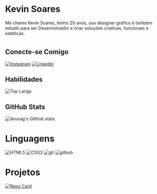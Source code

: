 # Kevin Soares

 Me chamo Kevin Soares, tenho 20 anos, sou designer gráfico e também estudo para ser Desenvolvedor e criar soluções criativas, funcionais e estéticas.

#

## Conecte-se Comigo 
[![Instagram](https://img.shields.io/badge/Instagram-000?style=for-the-badge&logo=instagram)](https://www.instagram.com/kevinssaur/) [![LinkedIn](https://img.shields.io/badge/LinkedIn-000?style=for-the-badge&logo=linkedin&logoColor=0E76A8)](https://www.linkedin.com/in/kevin-soares-1548401bb/) 

## Habilidades
 
![Top Langs](https://github-readme-stats-git-masterrstaa-rickstaa.vercel.app/api/top-langs/?username=kevinssauro&bg_color=000&border_color=30A3DC&title_color=fff&text_color=FFF)
 
## GitHub Stats
![Anurag's GitHub stats](https://github-readme-stats.vercel.app/api?username=kevinssauro&theme=midnight-purple&show_icons=true)

# Linguagens 
![HTML5](https://img.shields.io/badge/HTML5-000?style=for-the-badge&logo=html5) ![CSS3](https://img.shields.io/badge/CSS3-000?style=for-the-badge&logo=css3&logoColor=264CE4) ![git](https://img.shields.io/badge/git-000?style=for-the-badge&logo=git&) ![github](https://img.shields.io/badge/github-000?style=for-the-badge&logo=github&)
 
 # Projetos
 [![Repo Card](https://github-readme-stats.vercel.app/api/pin/?username=kevinssauro&repo=site-android&bg_color=000&border_color=30A3DC&show_icons=true&icon_color=30A3DC&title_color=E94D5F&text_color=FFF)](https://github.com/kevinssauro/site-android)